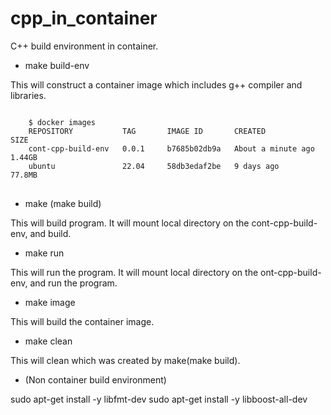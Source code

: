 # cpp_in_container
C++ build environment in container.


* make build-env

This will construct a container image which includes g++ compiler and libraries.

<pre>
<code>
    $ docker images
    REPOSITORY           TAG       IMAGE ID       CREATED              SIZE
    cont-cpp-build-env   0.0.1     b7685b02db9a   About a minute ago   1.44GB
    ubuntu               22.04     58db3edaf2be   9 days ago           77.8MB
</code>
</pre>

* make (make build)

This will build program. It will mount local directory on the cont-cpp-build-env, and build.    


* make run

This will run the program. It will mount local directory on the ont-cpp-build-env, and run the program.   


* make image

This will build the container image.   


* make clean

This will clean which was created by make(make build).    

 
* (Non container build environment)

sudo apt-get install -y libfmt-dev
sudo apt-get install -y libboost-all-dev

